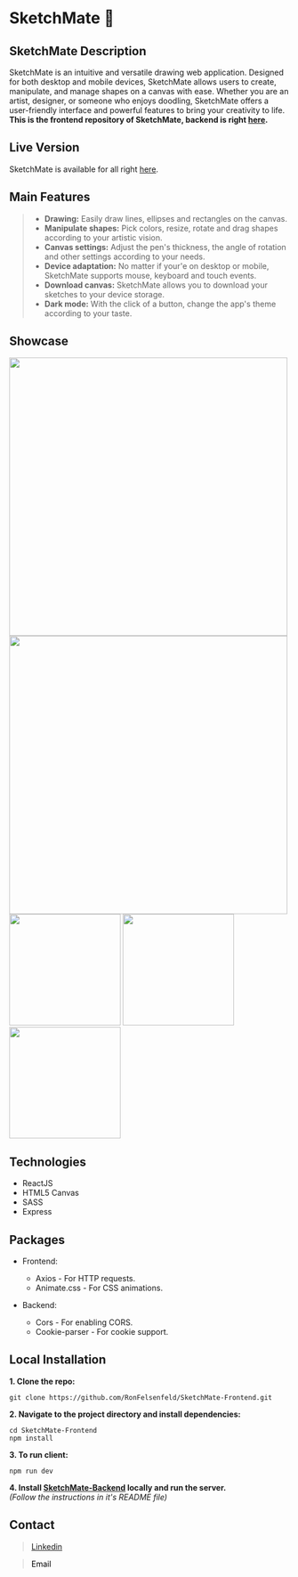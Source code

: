 # SketchMate 🎨

## SketchMate Description

SketchMate is an intuitive and versatile drawing web application. Designed for both desktop and mobile devices, SketchMate allows users to create, manipulate, and manage shapes on a canvas with ease. Whether you are an artist, designer, or someone who enjoys doodling, SketchMate offers a user-friendly interface and powerful features to bring your creativity to life. <br/>
**This is the frontend repository of SketchMate, backend is right [here](https://github.com/RonFelsenfeld/SketchMate-Backend).**

## Live Version
SketchMate is available for all right <a href="https://sketchmate-mnu9.onrender.com/" target="_blank">here</a>.

## Main Features

> - **Drawing:** Easily draw lines, ellipses and rectangles on the canvas.
> - **Manipulate shapes:** Pick colors, resize, rotate and drag shapes according to your artistic vision.
> - **Canvas settings:** Adjust the pen's thickness, the angle of rotation and other settings according to your needs.
> - **Device adaptation:** No matter if your'e on desktop or mobile, SketchMate supports mouse, keyboard and touch events.
> - **Download canvas:** SketchMate allows you to download your sketches to your device storage.
> - **Dark mode:** With the click of a button, change the app's theme according to your taste.

## Showcase

<div>
<img src="https://res.cloudinary.com/df6vvhhoj/image/upload/v1720951641/Screenshot_2024-07-14_at_13.03.09_b6wuiw.png" width="500">
<img src="https://res.cloudinary.com/df6vvhhoj/image/upload/v1720951642/Screenshot_2024-07-14_at_13.02.41_hlgjem.png" width="500">
</div>

<div>
<img src="https://res.cloudinary.com/df6vvhhoj/image/upload/v1720951643/Screenshot_2024-07-14_at_13.05.33_oyqmgf.png" width="200">
<img src="https://res.cloudinary.com/df6vvhhoj/image/upload/v1720951642/Screenshot_2024-07-14_at_13.01.11_iophom.png" width="200">
<img src="https://res.cloudinary.com/df6vvhhoj/image/upload/v1720951641/Screenshot_2024-07-14_at_13.01.27_lshjm2.png" width="200">
</div>

## Technologies

- ReactJS
- HTML5 Canvas
- SASS
- Express

## Packages

- Frontend:

  - Axios - For HTTP requests.
  - Animate.css - For CSS animations.

- Backend:
  - Cors - For enabling CORS.
  - Cookie-parser - For cookie support.

## Local Installation

**1. Clone the repo:**

```
git clone https://github.com/RonFelsenfeld/SketchMate-Frontend.git
```

**2. Navigate to the project directory and install dependencies:**

```
cd SketchMate-Frontend
npm install
```

**3. To run client:**

```
npm run dev
```

**4. Install [SketchMate-Backend](https://github.com/RonFelsenfeld/SketchMate-Backend) locally and run the server.** <br>
_(Follow the instructions in it's README file)_

## Contact

> [Linkedin](https://www.linkedin.com/in/ron-felsenfeld/)<br>

> <a href="mailto:ronfelsenfeld@gmail.com" style="vertical-align: middle; text-decoration: none; color: black;">Email</a>
